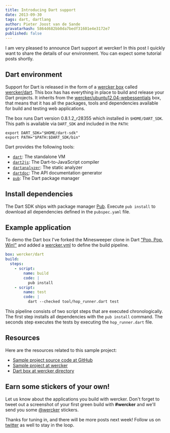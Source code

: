 ```yaml
---
title: Introducing Dart support
date: 2013-09-30
tags: dart, dartlang
author: Pieter Joost van de Sande
gravatarhash: 5864d682bb0da7bedf31601e4e3172e7
published: false
---
```


I am very pleased to announce Dart support at wercker! In this post I quickly want to share the details of our environment. You can expect some tutorial posts shortly.

## Dart environment

Support for Dart is released in the form of a [wercker box](http://devcenter.wercker.com/articles/boxes/) called [wercker/dart](https://app.wercker.com/#applications/5255489a367392913001326b/tab/details). This box has has everything in place to build and release your Dart projects. It inherits from the [wercker/ubuntu12.04-webessentials](https://app.wercker.com/#applications/51ab0c42df8960ba45003fd9/tab/details) box, that means that it has all the packages, tools and dependencies available for build and testing web applications. 

The box runs Dart version 0.8.1.2_r28355 which installed in `$HOME/DART_SDK`. This path is available via `DART_SDK` and included in the `PATH`:

```
export DART_SDK="$HOME/dart-sdk"
export PATH="$PATH:$DART_SDK/bin"
```

Dart provides the following tools:

* [`dart`](https://www.dartlang.org/docs/dart-up-and-running/contents/ch04-tools-dart-vm.html): The standalone VM
* [`dart2js`](https://www.dartlang.org/docs/dart-up-and-running/contents/ch04-tools-dart2js.html): The Dart-to-JavaScript compiler
* [`dartanalyzer`](https://www.dartlang.org/docs/dart-up-and-running/contents/ch04-tools-dart_analyzer.html): The static analyzer
* [`dartdoc`](https://www.dartlang.org/docs/dart-up-and-running/contents/ch04-tools-dartdoc.html): The API documentation generator
* [`pub`](http://pub.dartlang.org/): The Dart package manager

## Install dependencies

The Dart SDK ships with package manager [Pub](http://www.dartlang.org/docs/pub-package-manager/). Execute `pub install` to download all dependencies defined in the `pubspec.yaml` file.

## Example application

To demo the Dart box I've forked the Minesweeper clone in Dart ["Pop, Pop, Win!"](https://github.com/pjvds/pop-pop-win) and added a [wercker.yml](https://github.com/pjvds/pop-pop-win/blob/master/wercker.yml) to define the build pipeline.

``` yaml
box: wercker/dart
build:
  steps:
    - script:
        name: build
        code: |
          pub install
    - script:
        name: test
        code: |
          dart --checked tool/hop_runner.dart test
```

This pipeline consists of two script steps that are executed chronologically. The first step installs all dependencies with the `pub install` command. The seconds step executes the tests by executing the `hop_runner.dart` file.

## Resources

Here are the resources related to this sample project:

* [Sample project source code at GitHub](https://github.com/pjvds/pop-pop-win/)
* [Sample project at wercker](https://app.wercker.com/project/bykey/a4bb9e6ebb162598e26ce5aff19243e3)
* [Dart box at wercker directory](https://app.wercker.com/#applications/5255489a367392913001326b/tab/details)

## Earn some stickers of your own!

Let us know about the applications you build with wercker. Don't forget to tweet out a screenshot of your first green build with **#wercker** and we'll send you some [@wercker](http://twitter.com/wercker) stickers.

Thanks for tuning in, and there will be more posts next week! Follow us on [twitter](http://twitter.com/wercker) as well to stay in the loop.
